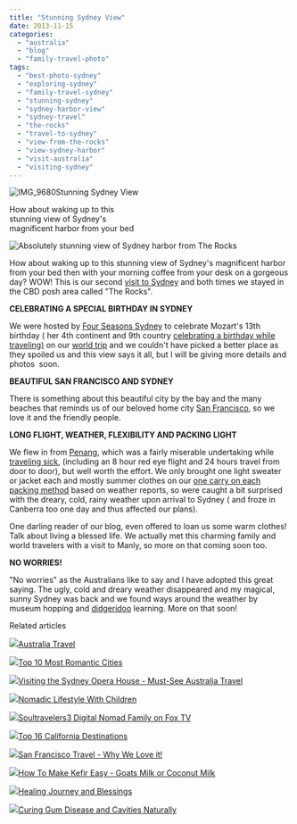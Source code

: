 ```yaml
---
title: "Stunning Sydney View"
date: 2013-11-15
categories: 
  - "australia"
  - "blog"
  - "family-travel-photo"
tags: 
  - "best-photo-sydney"
  - "exploring-sydney"
  - "family-travel-sydney"
  - "stunning-sydney"
  - "sydney-harbor-view"
  - "sydney-travel"
  - "the-rocks"
  - "travel-to-sydney"
  - "view-from-the-rocks"
  - "view-sydney-harbor"
  - "visit-australia"
  - "visiting-sydney"
---
```


![IMG_9680](https://pub-ac94b3f306b24c0dba4238943c97f2e1.r2.dev/6a00e5502a95078833019b0119f42b970c.jpg)Stunning Sydney View  
  
How about waking up to this  
stunning view of Sydney's  
magnificent harbor from your bed

<!--more-->

![Absolutely stunning view of Sydney harbor from The Rocks](https://pub-ac94b3f306b24c0dba4238943c97f2e1.r2.dev/6a00e5502a95078833019b011e7422970c.jpg)  
  
How about waking up to this stunning view of Sydney's magnificent harbor from your bed then with your morning coffee from your desk on a gorgeous day? WOW! This is our second [visit to Sydney](http://soultravelers3new.local/2011/02/the-stunning-sydney-harbour-yha-hostel-review.html "visit sydney") and both times we stayed in the CBD posh area called "The Rocks".  
  
**CELEBRATING A SPECIAL BIRTHDAY IN SYDNEY**  
  
We were hosted by [Four Seasons Sydney](http://www.fourseasons.com/sydney/ "four seasons sydney") to celebrate Mozart's 13th birthday ( her 4th continent and 9th country [celebrating a birthday while traveling)](http://soultravelers3new.local/2011/10/celebrating-kids-birthdays-while-traveling.html "celebrating birthdays abroad") on our [world trip](http://soultravelers3new.local/2013/09/the-most-well-traveled-child-in-the-whole-world.html "most well -traveled kid in the world") and we couldn't have picked a better place as they spoiled us and this view says it all, but I will be giving more details and photos  soon.  
  
**BEAUTIFUL SAN FRANCISCO AND SYDNEY**  
  
There is something about this beautiful city by the bay and the many beaches that reminds us of our beloved home city [San Francisco](http://soultravelers3new.local/2012/05/san-francisco-travel-why-we-love-it.html "san francisco travel"), so we love it and the friendly people.  
  
**LONG FLIGHT, WEATHER, FLEXIBILITY AND PACKING LIGHT**  
  
We flew in from [Penang](http://soultravelers3new.local/2011/01/tropical-winter-home-in-penang-malaysia-location-indenpendent-digital-nomad-long-term-travel-tips-.html "Penang"), which was a fairly miserable undertaking while [traveling sick](http://soultravelers3new.local/2012/10/traveling-while-sick-or-with-health-medical-challenges.html "traveling sick challenges "), (including an 8 hour red eye flight and 24 hours travel from door to door), but well worth the effort. We only brought one light sweater or jacket each and mostly summer clothes on our [one carry on each packing method](http://soultravelers3new.local/2013/03/top-travel-tip-for-long-term-travel.html "top packing tips") based on weather reports, so were caught a bit surprised with the dreary, cold, rainy weather upon arrival to Sydney ( and froze in Canberra too one day and thus affected our plans).  
  
One darling reader of our blog, even offered to loan us some warm clothes! Talk about living a blessed life. We actually met this charming family and world travelers with a visit to Manly, so more on that coming soon too.  
  
**NO WORRIES!**  
  
"No worries" as the Australians like to say and I have adopted this great saying. The ugly, cold and dreary weather disappeared and my magical, sunny Sydney was back and we found ways around the weather by museum hopping and [didgeridoo](http://www.giftsatthequay.com/ "didgeridoo sydney best") learning. More on that soon!

Related articles

[![](http://i.zemanta.com/218236472_80_80.jpg)](http://soultravelers3new.local/2013/11/australia-travel.html)[Australia Travel](http://soultravelers3new.local/2013/11/australia-travel.html)

[![](http://i.zemanta.com/145325476_80_80.jpg)](http://soultravelers3new.local/2013/02/top-10-most-romantic-cities-.html)[Top 10 Most Romantic Cities](http://soultravelers3new.local/2013/02/top-10-most-romantic-cities-.html)

[![](http://i.zemanta.com/112823726_80_80.jpg)](http://soultravelers3new.local/2012/09/visiting-the-sydney-opera-house-must-see-australia-travel.html)[Visiting the Sydney Opera House - Must-See Australia Travel](http://soultravelers3new.local/2012/09/visiting-the-sydney-opera-house-must-see-australia-travel.html)

[![](http://i.zemanta.com/97268419_80_80.jpg)](http://soultravelers3new.local/2012/06/nomadic-lifestyle-with-children-.html)[Nomadic Lifestyle With Children](http://soultravelers3new.local/2012/06/nomadic-lifestyle-with-children-.html)

[![](http://i.zemanta.com/noimg_72_80_80.jpg)](http://soultravelers3new.local/2011/11/soultravelers3-digital-nomad-family-on-fox-tv-.html)[Soultravelers3 Digital Nomad Family on Fox TV](http://soultravelers3new.local/2011/11/soultravelers3-digital-nomad-family-on-fox-tv-.html)

[![](http://i.zemanta.com/104852750_80_80.jpg)](http://soultravelers3new.local/2012/08/top-10-california-destinations.html)[Top 16 California Destinations](http://soultravelers3new.local/2012/08/top-10-california-destinations.html)

[![](http://i.zemanta.com/89709423_80_80.jpg)](http://soultravelers3new.local/2012/05/san-francisco-travel-why-we-love-it.html)[San Francisco Travel - Why We Love it!](http://soultravelers3new.local/2012/05/san-francisco-travel-why-we-love-it.html)

[![](http://i.zemanta.com/100812762_80_80.jpg)](http://soultravelers3new.local/2012/07/-how-to-make-kefir-easy-goats-milk-or-coconut-milk.html)[How To Make Kefir Easy - Goats Milk or Coconut Milk](http://soultravelers3new.local/2012/07/-how-to-make-kefir-easy-goats-milk-or-coconut-milk.html)

[![](http://i.zemanta.com/191008312_80_80.jpg)](http://soultravelers3new.local/2013/07/healing-journey-and-blessings.html)[Healing Journey and Blessings](http://soultravelers3new.local/2013/07/healing-journey-and-blessings.html)

[![](http://i.zemanta.com/154024597_80_80.jpg)](http://soultravelers3new.local/2013/03/curing-gum-disease-and-cavities-naturally.html)[Curing Gum Disease and Cavities Naturally](http://soultravelers3new.local/2013/03/curing-gum-disease-and-cavities-naturally.html)
